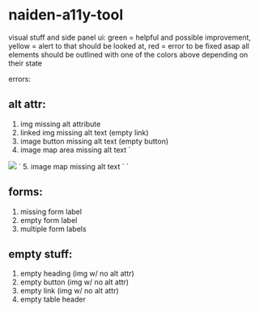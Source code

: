 # naiden-a11y-tool
visual stuff and side panel ui:
green = helpful and possible improvement, yellow = alert to that should be looked at, red = error to be fixed asap
all elements should be outlined with one of the colors above depending on their state

errors:
## alt attr:
1. img missing alt attribute
2. linked img missing alt text (empty link)
3. image button missing alt text (empty button)
4. image map area missing alt text
`
<img src="workplace.jpg" usemap="#workmap">
`
5. image map missing alt text
`
<map name="workmap">
  <area shape="rect" coords="34,44,270,350" href="computer.htm">
  <area shape="rect" coords="290,172,333,250" href="phone.htm">
  <area shape="circle" coords="337,300,44" href="coffee.htm">
</map>
`

## forms:
1. missing form label
2. empty form label
3. multiple form labels

## empty stuff:
1. empty heading (img w/ no alt attr)
2. empty button (img w/ no alt attr)
3. empty link (img w/ no alt attr)
4. empty table header